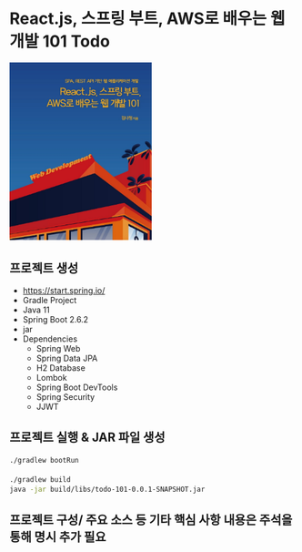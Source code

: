 # React.js, 스프링 부트, AWS로 배우는 웹 개발 101 Todo

<a href="http://www.kyobobook.co.kr/product/detailViewKor.laf?ejkGb=KOR&mallGb=KOR&barcode=9791161755656&orderClick=LEa&Kc=">
  <img src="../Image/React.js, Spring Boot, AWS Web Development 101 cover.jpg" width="250" height="50%">
</a>

## 프로젝트 생성
- https://start.spring.io/ 
- Gradle Project
- Java 11
- Spring Boot 2.6.2
- jar
- Dependencies
  - Spring Web
  - Spring Data JPA
  - H2 Database
  - Lombok
  - Spring Boot DevTools
  - Spring Security
  - JJWT

## 프로젝트 실행 & JAR 파일 생성
```sh
./gradlew bootRun

./gradlew build 
java -jar build/libs/todo-101-0.0.1-SNAPSHOT.jar
```

## 프로젝트 구성/ 주요 소스 등 기타 핵심 사항 내용은 주석을 통해 명시 추가 필요